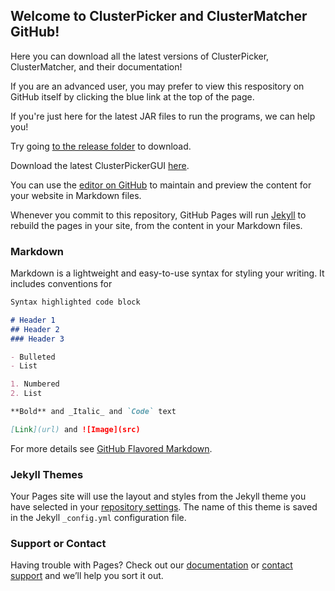 ## Welcome to ClusterPicker and ClusterMatcher GitHub!

Here you can download all the latest versions of ClusterPicker, ClusterMatcher, and their documentation!

If you are an advanced user, you may prefer to view this respository on GitHub itself by clicking the blue link at the top of the page. 

If you're just here for the latest JAR files to run the programs, we can help you!

Try going [to the release folder](https://github.com/emmahodcroft/cluster-picker-and-cluster-matcher/tree/master/release) to download.

Download the latest ClusterPickerGUI [here](https://github.com/emmahodcroft/cluster-picker-and-cluster-matcher/raw/master/release/ClusterPickerGUI_1.2.5.jar).

You can use the [editor on GitHub](https://github.com/emmahodcroft/emmahodcroft.github.io/edit/master/README.md) to maintain and preview the content for your website in Markdown files.

Whenever you commit to this repository, GitHub Pages will run [Jekyll](https://jekyllrb.com/) to rebuild the pages in your site, from the content in your Markdown files.

### Markdown

Markdown is a lightweight and easy-to-use syntax for styling your writing. It includes conventions for

```markdown
Syntax highlighted code block

# Header 1
## Header 2
### Header 3

- Bulleted
- List

1. Numbered
2. List

**Bold** and _Italic_ and `Code` text

[Link](url) and ![Image](src)
```

For more details see [GitHub Flavored Markdown](https://guides.github.com/features/mastering-markdown/).

### Jekyll Themes

Your Pages site will use the layout and styles from the Jekyll theme you have selected in your [repository settings](https://github.com/emmahodcroft/emmahodcroft.github.io/settings). The name of this theme is saved in the Jekyll `_config.yml` configuration file.

### Support or Contact

Having trouble with Pages? Check out our [documentation](https://help.github.com/categories/github-pages-basics/) or [contact support](https://github.com/contact) and we’ll help you sort it out.
